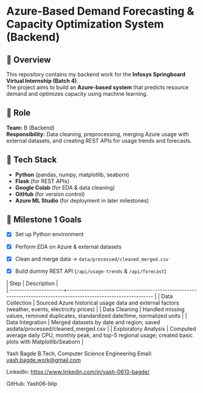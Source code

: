 # Azure-Based Demand Forecasting & Capacity Optimization System (Backend)

## 📘 Overview
This repository contains my backend work for the **Infosys Springboard Virtual Internship (Batch 4)**.  
The project aims to build an **Azure-based system** that predicts resource demand and optimizes capacity using machine learning.

## 🧩 Role
**Team:** B (Backend)  
**Responsibility:** Data cleaning, preprocessing, merging Azure usage with external datasets, and creating REST APIs for usage trends and forecasts.

## 🧰 Tech Stack
- **Python** (pandas, numpy, matplotlib, seaborn)
- **Flask** (for REST APIs)
- **Google Colab** (for EDA & data cleaning)
- **GitHub** (for version control)
- **Azure ML Studio** (for deployment in later milestones)

## 🧪 Milestone 1 Goals
- [x] Set up Python environment  
- [x] Perform EDA on Azure & external datasets  
- [x] Clean and merge data → `data/processed/cleaned_merged.csv`  
- [x] Build dummy REST API (`/api/usage-trends` & `/api/forecast`)  


| Step                  |  Description                                                                                                     |  
| ----------------------+----------------------------------------------------------------------------------------------------------------- |
| Data Collection       |  Sourced Azure historical usage data and external factors (weather, events, electricity prices)                  |
| Data Cleaning         |  Handled missing values, removed duplicates, standardized date/time, normalized units                            |
| Data Integration      |  Merged datasets by date and region; saved asdata/processed/cleaned_merged.csv                                   |
| Exploratory Analysis  |  Computed average daily CPU, monthly peak, and top-5 regional usage; created basic plots with Matplotlib/Seaborn |


Yash Bagde
B.Tech, Computer Science Engineering
Email: yash.bagde.work@gmail.com

LinkedIn: https://www.linkedin.com/in/yash-0613-bagde/

GitHub: Yash06-blip

